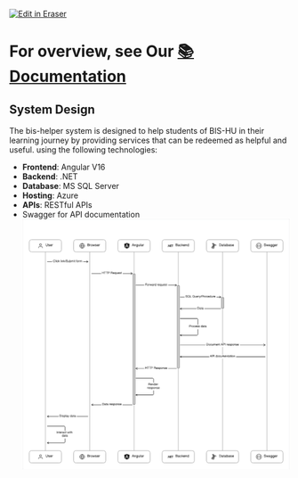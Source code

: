 <p><a target="_blank" href="https://app.eraser.io/workspace/LwgWGA0BXivoM8wz6OLa" id="edit-in-eraser-github-link"><img alt="Edit in Eraser" src="https://firebasestorage.googleapis.com/v0/b/second-petal-295822.appspot.com/o/images%2Fgithub%2FOpen%20in%20Eraser.svg?alt=media&amp;token=968381c8-a7e7-472a-8ed6-4a6626da5501"></a></p>

# For overview, see Our [﻿📚 Documentation](https://bis-helper.gitbook.io/bis-helper-docs) 
## System Design
The bis-helper system is designed to help students of BIS-HU in their learning journey by providing services that can be redeemed as helpful and useful.
 using the following technologies:

- **Frontend**: Angular V16
- **Backend**: .NET
- **Database**: MS SQL Server
- **Hosting**: Azure
- **APIs**: RESTful APIs
- Swagger for API documentation
![System Design](/.eraser/LwgWGA0BXivoM8wz6OLa___7W8whUFHobNTvhtizFIC5OukyOv2___---figure---Wx0-6eE4Y7G0A-3ySt3pO---figure---Xsyyldf7Z6ySWXF4su4OUA.png "System Design")




<!--- Eraser file: https://app.eraser.io/workspace/LwgWGA0BXivoM8wz6OLa --->
